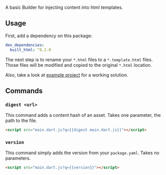 A basic Builder for injecting content into html templates.

## Usage

First, add a dependency on this package:

```yaml
dev_dependencies:
  built_html: ^0.2.0
```

The next step is to rename your `*.html` files to a `*.template.html` files. Those files will be modified and copied to the original `*.html` location.

Also, take a look at [example project](example/) for a working solution.

## Commands

### `digest <url>`

This command adds a content hash of an asset. Takes one parameter, the path to the file.

```html
<script src="main.dart.js?q={{digest main.dart.js}}"></script>
```

### `version`

This command simply adds the version from your `package.yaml`. Takes no parameters.

```html
<script src="main.dart.js?q={{version}}"></script>
```
